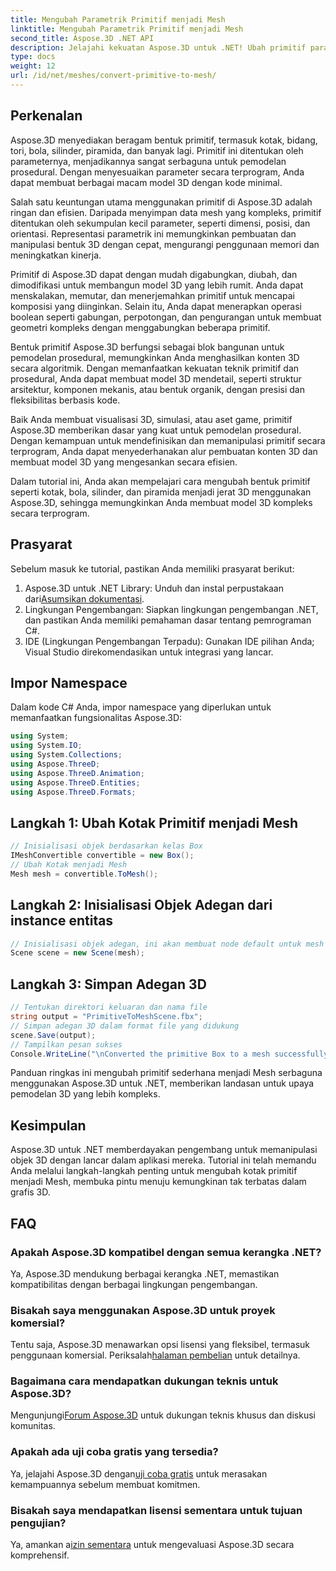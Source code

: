 ```yaml
---
title: Mengubah Parametrik Primitif menjadi Mesh
linktitle: Mengubah Parametrik Primitif menjadi Mesh
second_title: Aspose.3D .NET API
description: Jelajahi kekuatan Aspose.3D untuk .NET! Ubah primitif parametrik menjadi Mesh serbaguna dengan mudah. Tingkatkan permainan grafis 3D Anda hari ini.
type: docs
weight: 12
url: /id/net/meshes/convert-primitive-to-mesh/
---
```

## Perkenalan

Aspose.3D menyediakan beragam bentuk primitif, termasuk kotak, bidang, tori, bola, silinder, piramida, dan banyak lagi. Primitif ini ditentukan oleh parameternya, menjadikannya sangat serbaguna untuk pemodelan prosedural. Dengan menyesuaikan parameter secara terprogram, Anda dapat membuat berbagai macam model 3D dengan kode minimal.

Salah satu keuntungan utama menggunakan primitif di Aspose.3D adalah ringan dan efisien. Daripada menyimpan data mesh yang kompleks, primitif ditentukan oleh sekumpulan kecil parameter, seperti dimensi, posisi, dan orientasi. Representasi parametrik ini memungkinkan pembuatan dan manipulasi bentuk 3D dengan cepat, mengurangi penggunaan memori dan meningkatkan kinerja.

Primitif di Aspose.3D dapat dengan mudah digabungkan, diubah, dan dimodifikasi untuk membangun model 3D yang lebih rumit. Anda dapat menskalakan, memutar, dan menerjemahkan primitif untuk mencapai komposisi yang diinginkan. Selain itu, Anda dapat menerapkan operasi boolean seperti gabungan, perpotongan, dan pengurangan untuk membuat geometri kompleks dengan menggabungkan beberapa primitif.

Bentuk primitif Aspose.3D berfungsi sebagai blok bangunan untuk pemodelan prosedural, memungkinkan Anda menghasilkan konten 3D secara algoritmik. Dengan memanfaatkan kekuatan teknik primitif dan prosedural, Anda dapat membuat model 3D mendetail, seperti struktur arsitektur, komponen mekanis, atau bentuk organik, dengan presisi dan fleksibilitas berbasis kode.

Baik Anda membuat visualisasi 3D, simulasi, atau aset game, primitif Aspose.3D memberikan dasar yang kuat untuk pemodelan prosedural. Dengan kemampuan untuk mendefinisikan dan memanipulasi primitif secara terprogram, Anda dapat menyederhanakan alur pembuatan konten 3D dan membuat model 3D yang mengesankan secara efisien.

Dalam tutorial ini, Anda akan mempelajari cara mengubah bentuk primitif seperti kotak, bola, silinder, dan piramida menjadi jerat 3D menggunakan Aspose.3D, sehingga memungkinkan Anda membuat model 3D kompleks secara terprogram.


## Prasyarat
Sebelum masuk ke tutorial, pastikan Anda memiliki prasyarat berikut:
1.  Aspose.3D untuk .NET Library: Unduh dan instal perpustakaan dari[Asumsikan dokumentasi](https://reference.aspose.com/3d/net/).
2. Lingkungan Pengembangan: Siapkan lingkungan pengembangan .NET, dan pastikan Anda memiliki pemahaman dasar tentang pemrograman C#.
3. IDE (Lingkungan Pengembangan Terpadu): Gunakan IDE pilihan Anda; Visual Studio direkomendasikan untuk integrasi yang lancar.
## Impor Namespace
Dalam kode C# Anda, impor namespace yang diperlukan untuk memanfaatkan fungsionalitas Aspose.3D:
```csharp
using System;
using System.IO;
using System.Collections;
using Aspose.ThreeD;
using Aspose.ThreeD.Animation;
using Aspose.ThreeD.Entities;
using Aspose.ThreeD.Formats;
```
## Langkah 1: Ubah Kotak Primitif menjadi Mesh
```csharp
// Inisialisasi objek berdasarkan kelas Box
IMeshConvertible convertible = new Box();
// Ubah Kotak menjadi Mesh
Mesh mesh = convertible.ToMesh();
```
## Langkah 2: Inisialisasi Objek Adegan dari instance entitas
```csharp
// Inisialisasi objek adegan, ini akan membuat node default untuk mesh
Scene scene = new Scene(mesh);
```
## Langkah 3: Simpan Adegan 3D
```csharp
// Tentukan direktori keluaran dan nama file
string output = "PrimitiveToMeshScene.fbx";
// Simpan adegan 3D dalam format file yang didukung
scene.Save(output);
// Tampilkan pesan sukses
Console.WriteLine("\nConverted the primitive Box to a mesh successfully.\nFile saved at " + output);
```
Panduan ringkas ini mengubah primitif sederhana menjadi Mesh serbaguna menggunakan Aspose.3D untuk .NET, memberikan landasan untuk upaya pemodelan 3D yang lebih kompleks.
## Kesimpulan
Aspose.3D untuk .NET memberdayakan pengembang untuk memanipulasi objek 3D dengan lancar dalam aplikasi mereka. Tutorial ini telah memandu Anda melalui langkah-langkah penting untuk mengubah kotak primitif menjadi Mesh, membuka pintu menuju kemungkinan tak terbatas dalam grafis 3D.
## FAQ
### Apakah Aspose.3D kompatibel dengan semua kerangka .NET?
Ya, Aspose.3D mendukung berbagai kerangka .NET, memastikan kompatibilitas dengan berbagai lingkungan pengembangan.
### Bisakah saya menggunakan Aspose.3D untuk proyek komersial?
 Tentu saja, Aspose.3D menawarkan opsi lisensi yang fleksibel, termasuk penggunaan komersial. Periksalah[halaman pembelian](https://purchase.aspose.com/buy) untuk detailnya.
### Bagaimana cara mendapatkan dukungan teknis untuk Aspose.3D?
 Mengunjungi[Forum Aspose.3D](https://forum.aspose.com/c/3d/18) untuk dukungan teknis khusus dan diskusi komunitas.
### Apakah ada uji coba gratis yang tersedia?
 Ya, jelajahi Aspose.3D dengan[uji coba gratis](https://releases.aspose.com/) untuk merasakan kemampuannya sebelum membuat komitmen.
### Bisakah saya mendapatkan lisensi sementara untuk tujuan pengujian?
 Ya, amankan a[izin sementara](https://purchase.aspose.com/temporary-license/) untuk mengevaluasi Aspose.3D secara komprehensif.